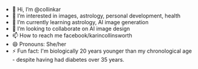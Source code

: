 - 👋 Hi, I’m @collinkar
- 👀 I’m interested in images, astrology, personal development, health
- 🌱 I’m currently learning astrology, AI image generation
- 💞️ I’m looking to collaborate on AI image design
- 📫 How to reach me facebook/karincollinsworth
- 😄 Pronouns: She/her
- ⚡ Fun fact: I'm biologically 20 years younger than my chronological age - despite having had diabetes over 35 years.

<!---
collinkar/collinkar is a ✨ special ✨ repository because its `README.md` (this file) appears on your GitHub profile.
You can click the Preview link to take a look at your changes.
--->
